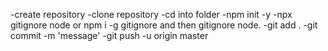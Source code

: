-create repository
-clone repository
-cd into folder
-npm init -y
-npx gitignore node or npm i -g gitignore and then gitignore node.
-git add .
-git commit -m 'message'
-git push -u origin master
